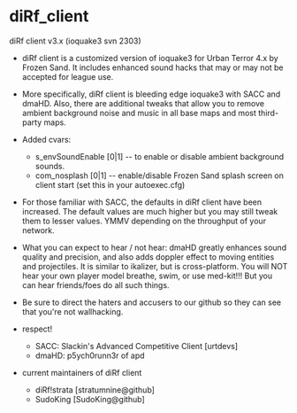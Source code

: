 diRf_client
===========

diRf client v3.x (ioquake3 svn 2303)

* diRf client is a customized version of ioquake3 for Urban Terror 4.x
  by Frozen Sand. It includes enhanced sound hacks that may or may not be
  accepted for league use.

* More specifically, diRf client is bleeding edge ioquake3 with SACC and dmaHD.
  Also, there are additional tweaks that allow you to remove ambient background
  noise and music in all base maps and most third-party maps.

* Added cvars:
  - s_envSoundEnable [0|1] -- to enable or disable ambient background sounds.
  - com_nosplash [0|1]     -- enable/disable Frozen Sand splash screen on
                            client start (set this in your autoexec.cfg)

* For those familiar with SACC, the defaults in diRf client have been increased.
  The default values are much higher but you may still tweak them to lesser
  values. YMMV depending on the throughput of your network.

* What you can expect to hear / not hear:
  dmaHD greatly enhances sound quality and precision, and also adds
  doppler effect to moving entities and projectiles. It is similar to ikalizer,
  but is cross-platform. You will NOT hear your own player model breathe,
  swim, or use med-kit!!! But you can hear friends/foes do all such things.

* Be sure to direct the haters and accusers to our github so they can see
  that you're not wallhacking.

* respect!
  - SACC: Slackin's Advanced Competitive Client [urtdevs]
  - dmaHD: p5ych0runn3r of apd 

* current maintainers of diRf client
  - diRf!strata [stratumnine@github]
  - SudoKing [SudoKing@github]
